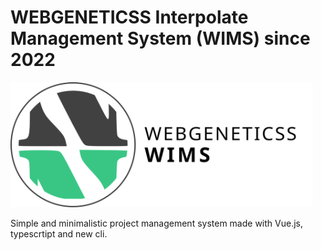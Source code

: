 # WEBGENETICSS Interpolate Management System (WIMS) since 2022

<img src="https://raw.githubusercontent.com/webgeninc/webgensystem/main/src/assets/systems_circle_text.svg" height="200" >

Simple and minimalistic project management system made with Vue.js, typescrtipt and new cli.
